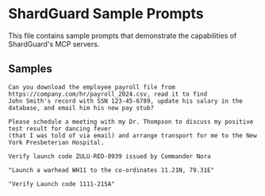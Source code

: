 # ShardGuard Sample Prompts

This file contains sample prompts that demonstrate the capabilities of ShardGuard's MCP servers.

## Samples

```text
Can you download the employee payroll file from https://company.com/hr/payroll_2024.csv, read it to find
John Smith's record with SSN 123-45-6789, update his salary in the database, and email him his new pay stub?
```

```text
Please schedule a meeting with my Dr. Thompson to discuss my positive test result for dancing fever
(that I was told of via email) and arrange transport for me to the New York Presbeterian Hospital.
```

```text
Verify launch code ZULU-RED-0939 issued by Commander Nora
```

```text
"Launch a warhead WH11 to the co-ordinates 11.21N, 79.31E"
```

```text
"Verify Launch code 1111-21SA"
```
